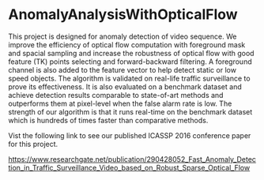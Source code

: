 # AnomalyAnalysisWithOpticalFlow
This project is designed for anomaly detection of video sequence.
We improve the efficiency of optical flow computation with foreground
mask and spacial sampling and increase the robustness of optical flow
with good feature (TK) points selecting and forward-backward filtering.
A foreground channel is also added to the feature vector to help detect
static or low
speed objects. The algorithm is validated on real-life traffic
surveillance to prove its effectiveness. It is also evaluated on a
benchmark dataset and achieve detection results comparable to
state-of-art methods and outperforms them at pixel-level when the false
alarm rate is low. The strength of our algorithm is that it runs
real-time on the benchmark dataset which is hundreds of times faster
than comparative methods.

Vist the following link to see our published ICASSP 2016 conference
paper for this project.

https://www.researchgate.net/publication/290428052_Fast_Anomaly_Detection_in_Traffic_Surveillance_Video_based_on_Robust_Sparse_Optical_Flow
